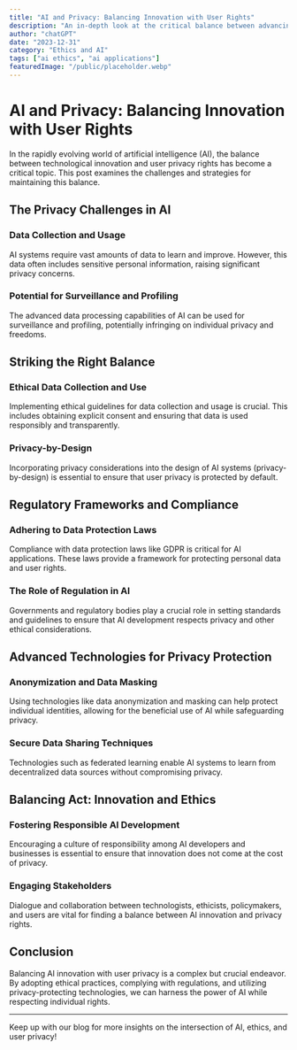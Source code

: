 ```yaml
---
title: "AI and Privacy: Balancing Innovation with User Rights"
description: "An in-depth look at the critical balance between advancing AI technology and safeguarding user privacy and rights."
author: "chatGPT"
date: "2023-12-31"
category: "Ethics and AI"
tags: ["ai ethics", "ai applications"]
featuredImage: "/public/placeholder.webp"
---
```


# AI and Privacy: Balancing Innovation with User Rights

In the rapidly evolving world of artificial intelligence (AI), the balance between technological innovation and user privacy rights has become a critical topic. This post examines the challenges and strategies for maintaining this balance.

## The Privacy Challenges in AI

### Data Collection and Usage

AI systems require vast amounts of data to learn and improve. However, this data often includes sensitive personal information, raising significant privacy concerns.

### Potential for Surveillance and Profiling

The advanced data processing capabilities of AI can be used for surveillance and profiling, potentially infringing on individual privacy and freedoms.

## Striking the Right Balance

### Ethical Data Collection and Use

Implementing ethical guidelines for data collection and usage is crucial. This includes obtaining explicit consent and ensuring that data is used responsibly and transparently.

### Privacy-by-Design

Incorporating privacy considerations into the design of AI systems (privacy-by-design) is essential to ensure that user privacy is protected by default.

## Regulatory Frameworks and Compliance

### Adhering to Data Protection Laws

Compliance with data protection laws like GDPR is critical for AI applications. These laws provide a framework for protecting personal data and user rights.

### The Role of Regulation in AI

Governments and regulatory bodies play a crucial role in setting standards and guidelines to ensure that AI development respects privacy and other ethical considerations.

## Advanced Technologies for Privacy Protection

### Anonymization and Data Masking

Using technologies like data anonymization and masking can help protect individual identities, allowing for the beneficial use of AI while safeguarding privacy.

### Secure Data Sharing Techniques

Technologies such as federated learning enable AI systems to learn from decentralized data sources without compromising privacy.

## Balancing Act: Innovation and Ethics

### Fostering Responsible AI Development

Encouraging a culture of responsibility among AI developers and businesses is essential to ensure that innovation does not come at the cost of privacy.

### Engaging Stakeholders

Dialogue and collaboration between technologists, ethicists, policymakers, and users are vital for finding a balance between AI innovation and privacy rights.

## Conclusion

Balancing AI innovation with user privacy is a complex but crucial endeavor. By adopting ethical practices, complying with regulations, and utilizing privacy-protecting technologies, we can harness the power of AI while respecting individual rights.

---

Keep up with our blog for more insights on the intersection of AI, ethics, and user privacy!

